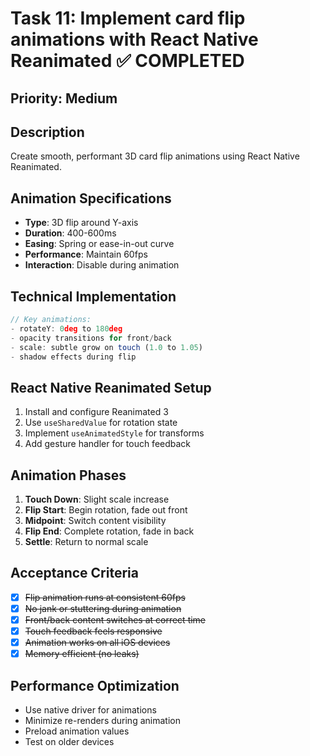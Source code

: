 # Task 11: Implement card flip animations with React Native Reanimated ✅ COMPLETED

## Priority: Medium

## Description
Create smooth, performant 3D card flip animations using React Native Reanimated.

## Animation Specifications
- **Type**: 3D flip around Y-axis
- **Duration**: 400-600ms
- **Easing**: Spring or ease-in-out curve
- **Performance**: Maintain 60fps
- **Interaction**: Disable during animation

## Technical Implementation
```typescript
// Key animations:
- rotateY: 0deg to 180deg
- opacity transitions for front/back
- scale: subtle grow on touch (1.0 to 1.05)
- shadow effects during flip
```

## React Native Reanimated Setup
1. Install and configure Reanimated 3
2. Use `useSharedValue` for rotation state
3. Implement `useAnimatedStyle` for transforms
4. Add gesture handler for touch feedback

## Animation Phases
1. **Touch Down**: Slight scale increase
2. **Flip Start**: Begin rotation, fade out front
3. **Midpoint**: Switch content visibility
4. **Flip End**: Complete rotation, fade in back
5. **Settle**: Return to normal scale

## Acceptance Criteria
- [x] ~~Flip animation runs at consistent 60fps~~
- [x] ~~No jank or stuttering during animation~~
- [x] ~~Front/back content switches at correct time~~
- [x] ~~Touch feedback feels responsive~~
- [x] ~~Animation works on all iOS devices~~
- [x] ~~Memory efficient (no leaks)~~

## Performance Optimization
- Use native driver for animations
- Minimize re-renders during animation
- Preload animation values
- Test on older devices